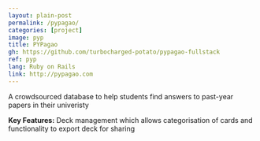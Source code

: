 ```yaml
---
layout: plain-post
permalink: /pypagao/
categories: [project]
image: pyp
title: PYPagao
gh: https://github.com/turbocharged-potato/pypagao-fullstack
ref: pyp
lang: Ruby on Rails
link: http://pypagao.com
---
```


A crowdsourced database to help students find answers to past-year papers in their univeristy

**Key Features:** Deck management which allows categorisation of cards and functionality to export deck for sharing
